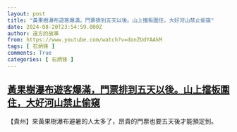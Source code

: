 ```yaml
---
layout: post
title: "黃果樹瀑布遊客爆滿，門票排到五天以後。山上擋板圍住，大好河山禁止偷窺"
date: 2024-08-20T23:54:59.000Z
author: 遠方的故事
from: https://www.youtube.com/watch?v=donZUdYAAkM
tags: [ 石炳锋 ]
comments: True
categories: [ 石炳锋 ]
---
```

<!--1724198099000-->
[黃果樹瀑布遊客爆滿，門票排到五天以後。山上擋板圍住，大好河山禁止偷窺](https://www.youtube.com/watch?v=donZUdYAAkM)
------

<div>
【貴州】來黃果樹瀑布避暑的人太多了，昂貴的門票也要五天後才能預定到。
</div>
